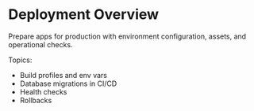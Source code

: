 # Deployment Overview

Prepare apps for production with environment configuration, assets, and operational checks.

Topics:
- Build profiles and env vars
- Database migrations in CI/CD
- Health checks
- Rollbacks

